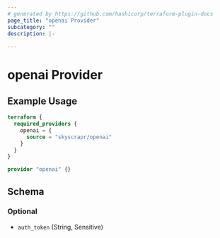 ```yaml
---
# generated by https://github.com/hashicorp/terraform-plugin-docs
page_title: "openai Provider"
subcategory: ""
description: |-
  
---
```


# openai Provider



## Example Usage

```terraform
terraform {
  required_providers {
    openai = {
      source = "skyscrapr/openai"
    }
  }
}

provider "openai" {}
```

<!-- schema generated by tfplugindocs -->
## Schema

### Optional

- `auth_token` (String, Sensitive)
